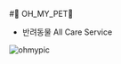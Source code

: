 #🐶 OH_MY_PET🐶

- 반려동물 All Care Service

![ohmypic](https://user-images.githubusercontent.com/77622831/129151910-60bd5fe6-7eb2-4ca1-af97-e5ed70374751.gif)

